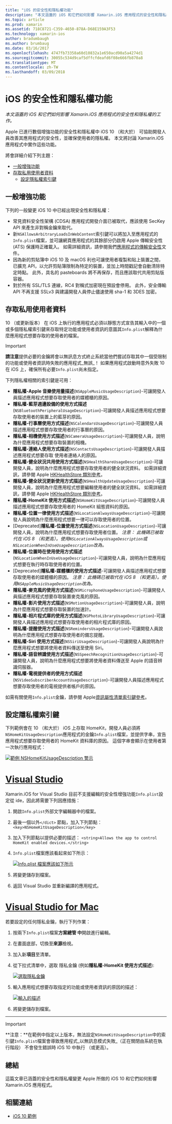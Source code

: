 ```yaml
---
title: "iOS 的安全性和隱私權功能"
description: "本文涵蓋的 iOS 和它們如何影響 Xamarin.iOS 應用程式的安全性和隱私權的工作。"
ms.topic: article
ms.prod: xamarin
ms.assetid: 718C8721-C359-4650-878A-D68E159A3F53
ms.technology: xamarin-ios
author: bradumbaugh
ms.author: brumbaug
ms.date: 03/16/2017
ms.openlocfilehash: 4747fb73358a60d10832a1e650acd90a5a4274d1
ms.sourcegitcommit: 30055c534d9caf5dffcfdeafd6f08e666fb870a8
ms.translationtype: MT
ms.contentlocale: zh-TW
ms.lasthandoff: 03/09/2018
---
```

# <a name="ios-security-and-privacy-features"></a>iOS 的安全性和隱私權功能

_本文涵蓋的 iOS 和它們如何影響 Xamarin.iOS 應用程式的安全性和隱私權的工作。_

Apple 已進行數個增強功能的安全性和隱私權中 iOS 10 （和大於） 可協助開發人員改善其應用程式的安全性，並確保使用者的隱私權。 本文將討論 Xamarin.iOS 應用程式中實作這些功能。

將會詳細介紹下列主題：

- [一般增強功能](#General-Enhancements)
- [存取私用使用者資料](#Accessing-Private-User-Data)
    - [設定隱私權索引鍵](#Setting-Privacy-Keys)
    
<a name="General-Enhancements" />

## <a name="general-enhancements"></a>一般增強功能

下列的一般變更 iOS 10 中已經出現安全性和隱私權：

- 常見資料安全性架構 (CDSA) 應用程式開發介面已被取代，應該使用 SecKey API 來產生非對稱金鑰來取代。
- 新`NSAllowsArbitraryLoadsInWebContent`索引鍵可以將加入至應用程式的`Info.plist`檔案，並可讓網頁應用程式的其餘部分仍啟用 Apple 傳輸安全性 (ATS) 保護時正確載入。 如需詳細資訊，請參閱我們[應用程式的傳輸安全性](~/ios/app-fundamentals/ats.md)文件。
- 因為新的剪貼簿中 iOS 10 及 macOS 利也可讓使用者複製和貼上裝置之間，已擴充 API，以允許剪貼簿限制為特定的裝置，並加上時間戳記會自動清除特定時點。 此外，具名的 pasteboards 將不再保存，而且應該取代共用剪貼版容器。
- 對於所有 SSL/TLS 連線，RC4 對稱式加密現在預設會停用。 此外，安全傳輸 API 不再支援 SSLv3 與建議開發人員停止儘速使用 sha-1 和 3DES 加密。

<a name="Accessing-Private-User-Data" />

## <a name="accessing-private-user-data"></a>存取私用使用者資料

10 （或更新版本） 在 iOS 上執行的應用程式必須以靜態方式宣告其輸入中的一個或多個隱私權索引鍵來存取特定功能或使用者資訊的意圖其`Info.plist`解釋為什麼應用程式想要存取的使用者的檔案。

> [!IMPORTANT]
> **請注意**提供必要的金鑰將會以無訊息方式終止系統當他們嘗試存取其中一個受限制的功能或使用者資訊時失敗的應用程式_無誤_！ 如果應用程式啟動時意外失敗 10 在 iOS 上，確保所有必要`Info.plist`尚未指定。

下列隱私權相關的索引鍵是可用：

- **隱私權-Apple 音樂使用量描述**(`NSAppleMusicUsageDescription`)-可讓開發人員描述應用程式想要存取使用者的媒體櫃的原因。
- **隱私權-藍芽週邊設備的使用方式描述**(`NSBluetoothPeripheralUsageDescription`)-可讓開發人員描述應用程式想要存取使用者的裝置上的藍芽的原因。
- **隱私權-行事曆使用方式描述**(`NSCalendarsUsageDescription`)-可讓開發人員描述應用程式想要存取使用者的行事曆的原因。
- **隱私權-相機使用方式描述**(`NSCameraUsageDescription`)-可讓開發人員，說明為什麼應用程式想要存取裝置的相機。
- **隱私權-連絡人使用方式描述**(`NSContactsUsageDescription`)-可讓開發人員描述應用程式想要存取 使用者連絡人的原因。
- **隱私權-健全狀況共用使用方式描述**(`NSHealthShareUsageDescription`)-可讓開發人員，說明為什麼應用程式想要存取使用者的健全狀況資料。 如需詳細資訊，請參閱 Apple [HKHealthStore 類別參考](https://developer.apple.com/reference/healthkit/hkhealthstore)。
- **隱私權-健全狀況更新使用方式描述**(`NSHealthUpdateUsageDescription`)-可讓開發人員，說明為什麼應用程式想要編輯使用者的健全狀況資料。 如需詳細資訊，請參閱 Apple [HKHealthStore 類別參考](https://developer.apple.com/reference/healthkit/hkhealthstore)。
- **隱私權-HomeKit 使用方式描述**(`NSHomeKitUsageDescription`)-可讓開發人員描述應用程式想要存取使用者的 HomeKit 組態資料的原因。
- **隱私權-位置一律使用方式描述**(`NSLocationAlwaysUsageDescription`)-可讓開發人員說明為什麼應用程式想要一律可以存取使用者的位置。
- [Deprecated]**隱私權-位置使用方式描述**(`NSLocationUsageDescription`)-可讓開發人員，說明為什麼應用程式想要存取使用者位置。 *注意： 此機碼已被取代在 iOS 8 （和更高）。使用`NSLocationAlwaysUsageDescription`或`NSLocationWhenInUseUsageDescription`改為。*
- **隱私權-位置時在使用使用方式描述**(`NSLocationWhenInUseUsageDescription`)-可讓開發人員，說明為什麼應用程式想要在執行時存取使用者的位置。
- [Deprecated]**隱私權-媒體櫃的使用方式描述**-可讓開發人員描述應用程式想要存取使用者的媒體櫃的原因。 *注意： 此機碼已被取代在 iOS 8 （和更高）。使用`NSAppleMusicUsageDescription`改為。*
- **隱私權-麥克風的使用方式描述**(`NSMicrophoneUsageDescription`)-可讓開發人員描述應用程式想要存取裝置麥克風的原因。
- **隱私權-影片使用方式描述**(`NSMotionUsageDescription`)-可讓開發人員，說明為什麼應用程式想要存取裝置的加速計。
- **隱私權-相片程式庫的使用方式描述**(`NSPhotoLibraryUsageDescription`)-可讓開發人員描述應用程式想要存取使用者的相片程式庫的原因。
- **隱私權-提醒使用方式描述**(`NSRemindersUsageDescription`)-可讓開發人員說明為什麼應用程式想要存取使用者的備忘提醒。
- **隱私權-Siri 使用方式描述**(`NSSiriUsageDescription`)-可讓開發人員說明為什麼應用程式想要將使用者資料傳送至使用 Siri。
- **隱私權-語音辨識使用方式描述**(`NSSpeechRecognitionUsageDescription`)-可讓開發人員，說明為什麼應用程式想要將使用者資料傳送至 Apple 的語音辨識伺服器。
- **隱私權-電視提供者的使用方式描述**(`NSVideoSubscriberAccountUsageDescription`)-可讓開發人員描述應用程式想要存取使用者的電視提供者帳戶的原因。

如需有關使用`Info.plist`金鑰，請參閱 Apple[資訊屬性清單索引鍵參考](https://developer.apple.com/library/content/documentation/General/Reference/InfoPlistKeyReference/Introduction/Introduction.html#//apple_ref/doc/uid/TP40009248-SW1)。

<a name="Setting-Privacy-Keys" />

## <a name="setting-privacy-keys"></a>設定隱私權索引鍵

下列範例會在 10 （和大於） iOS 上存取 HomeKit，開發人員必須將`NSHomeKitUsageDescription`應用程式的金鑰`Info.plist`檔案，並提供字串，宣告應用程式想要存取使用者的 HomeKit 資料庫的原因。 這個字串會顯示在使用者第一次執行應用程式：

[![](security-privacy-images/info01.png "範例 NSHomeKitUsageDescription 警示")](security-privacy-images/info01.png#lightbox)

# <a name="visual-studiotabvswin"></a>[Visual Studio](#tab/vswin)

Xamarin.iOS for Visual Studio 目前不支援編輯的安全性增強功能`Info.plist`設定從 ide，因此將需要下列因應措施：

1. 開啟`Info.plist`外部文字編輯器中的檔案。
2. 最後一個以外`</dict>` 節點，加入下列節點： `<key>NSHomeKitUsageDescription</key>`
3. 加入下列節點以提供必要的描述： `<string>Allows the app to control HomeKit enabled devices.</string>`
4. `Info.plist`檔案應該看起來如下所示： 

    [![](security-privacy-images/info02vs.png "Info.plist 檔案應該如下所示")](security-privacy-images/info02vs.png#lightbox)
4. 將變更儲存到檔案。
5. 返回 Visual Studio 並重新編譯的應用程式。

# <a name="visual-studio-for-mactabvsmac"></a>[Visual Studio for Mac](#tab/vsmac)

若要設定的任何隱私金鑰，執行下列作業：

1. 按兩下`Info.plist`檔案**方案總管 中**開啟進行編輯。
2. 在畫面底部，切換至**來源**檢視。
3. 加入新**項目**至清單。
4. 從下拉式清單中，選取 隱私金鑰 (例如**隱私權-HomeKit 使用方式描述**): 

    [![](security-privacy-images/info02.png "選取隱私金鑰")](security-privacy-images/info02.png#lightbox)
5. 輸入應用程式想要存取指定的功能或使用者資訊的原因的描述： 

    [![](security-privacy-images/info03.png "輸入的描述")](security-privacy-images/info03.png#lightbox)
6. 將變更儲存到檔案。

-----

> [!IMPORTANT]
> **注意：**在範例中指定以上版本，無法設定`NSHomeKitUsageDescription`中的索引鍵`Info.plist`檔案會導致應用程式_以無訊息模式失敗_（正在關閉由系統在執行階段） 不會發生錯誤時 iOS 10 中執行 （或更高）。

<a name="Summary" />

## <a name="summary"></a>總結

這篇文章已涵蓋的安全性和隱私權變更 Apple 所做的 iOS 10 和它們如何影響 Xamarin.iOS 應用程式。



## <a name="related-links"></a>相關連結

- [iOS 10 範例](https://developer.xamarin.com/samples/ios/iOS10/)
